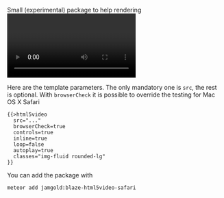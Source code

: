 Small (experimental) package to help rendering <video> elements in Meteor Blaze on Safari

Here are the template parameters. The only mandatory one is `src`, the rest is optional. With `browserCheck` it is possible to override the testing for Mac OS X Safari

```
{{>html5video
  src="..."
  browserCheck=true
  controls=true
  inline=true
  loop=false
  autoplay=true
  classes="img-fluid rounded-lg"
}}
```

You can add the package with 

```
meteor add jamgold:blaze-html5video-safari
```